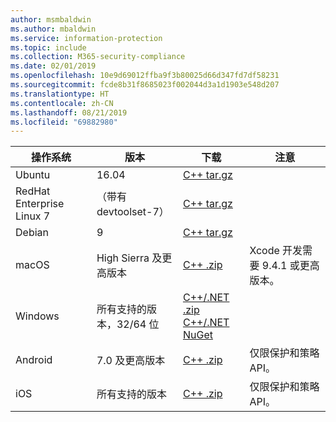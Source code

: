 ```yaml
---
author: msmbaldwin
ms.author: mbaldwin
ms.service: information-protection
ms.topic: include
ms.collection: M365-security-compliance
ms.date: 02/01/2019
ms.openlocfilehash: 10e9d69012ffba9f3b80025d66d347fd7df58231
ms.sourcegitcommit: fcde8b31f8685023f002044d3a1d1903e548d207
ms.translationtype: HT
ms.contentlocale: zh-CN
ms.lasthandoff: 08/21/2019
ms.locfileid: "69882980"
---
```

| 操作系统        | 版本                          | 下载                                                                                                                            | 注意                                        |
| ----------------------- | --------------------------------- | ------------------------------------------------------------------------------------------------------------------------------------ | -------------------------------------------- |
| Ubuntu                  | 16.04                             | [C++ tar.gz](https://aka.ms/mipsdkbinaries)                                                                                          |                                              |
| RedHat Enterprise Linux 7 | （带有 devtoolset-7）               | [C++ tar.gz](https://aka.ms/mipsdkbinaries)                                                                                          |                                              |
| Debian                  | 9                                 | [C++ tar.gz](https://aka.ms/mipsdkbinaries)                                                                                          |                                              |
| macOS                   | High Sierra 及更高版本             | [C++ .zip](https://aka.ms/mipsdkbinaries)                                                                                            | Xcode 开发需要 9.4.1 或更高版本。 |
| Windows                 | 所有支持的版本，32/64 位 | [C++/.NET .zip](https://aka.ms/mipsdkbinaries)<br>[C++/.NET NuGet](https://www.nuget.org/packages?q=Microsoft.InformationProtection) |                                              |
| Android                 | 7.0 及更高版本                     | [C++ .zip](https://aka.ms/mipsdkbinaries)                                                                                            | 仅限保护和策略 API。             |
| iOS                     | 所有支持的版本            | [C++ .zip](https://aka.ms/mipsdkbinaries)                                                                                            | 仅限保护和策略 API。                        |

